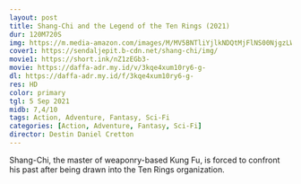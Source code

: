```yaml
---
layout: post
title: Shang-Chi and the Legend of the Ten Rings (2021)
dur: 120M720S
img: https://m.media-amazon.com/images/M/MV5BNTliYjlkNDQtMjFlNS00NjgzLWFmMWEtYmM2Mzc2Zjg3ZjEyXkEyXkFqcGdeQXVyMTkxNjUyNQ@@._V1_.jpg
cover1: https://sendaljepit.b-cdn.net/shang-chi/img/
movie1: https://short.ink/nZ1zEGb3-
movie: https://daffa-adr.my.id/v/3kqe4xum10ry6-g-
dl: https://daffa-adr.my.id/f/3kqe4xum10ry6-g-
res: HD
color: primary
tgl: 5 Sep 2021
midb: 7,4/10
tags: Action, Adventure, Fantasy, Sci-Fi
categories: [Action, Adventure, Fantasy, Sci-Fi]
director: Destin Daniel Cretton
---
```


Shang-Chi, the master of weaponry-based Kung Fu, is forced to confront his past after being drawn into the Ten Rings organization.

